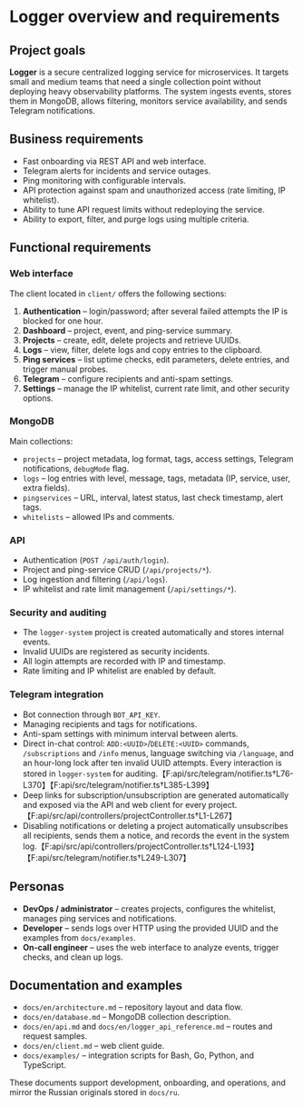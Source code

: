 # Logger overview and requirements

## Project goals

**Logger** is a secure centralized logging service for microservices. It targets small and medium teams that need a single collection point without deploying heavy observability platforms. The system ingests events, stores them in MongoDB, allows filtering, monitors service availability, and sends Telegram notifications.

## Business requirements

- Fast onboarding via REST API and web interface.
- Telegram alerts for incidents and service outages.
- Ping monitoring with configurable intervals.
- API protection against spam and unauthorized access (rate limiting, IP whitelist).
- Ability to tune API request limits without redeploying the service.
- Ability to export, filter, and purge logs using multiple criteria.

## Functional requirements

### Web interface

The client located in `client/` offers the following sections:

1. **Authentication** – login/password; after several failed attempts the IP is blocked for one hour.
2. **Dashboard** – project, event, and ping-service summary.
3. **Projects** – create, edit, delete projects and retrieve UUIDs.
4. **Logs** – view, filter, delete logs and copy entries to the clipboard.
5. **Ping services** – list uptime checks, edit parameters, delete entries, and trigger manual probes.
6. **Telegram** – configure recipients and anti-spam settings.
7. **Settings** – manage the IP whitelist, current rate limit, and other security options.

### MongoDB

Main collections:

- `projects` – project metadata, log format, tags, access settings, Telegram notifications, `debugMode` flag.
- `logs` – log entries with level, message, tags, metadata (IP, service, user, extra fields).
- `pingservices` – URL, interval, latest status, last check timestamp, alert tags.
- `whitelists` – allowed IPs and comments.

### API

- Authentication (`POST /api/auth/login`).
- Project and ping-service CRUD (`/api/projects/*`).
- Log ingestion and filtering (`/api/logs`).
- IP whitelist and rate limit management (`/api/settings/*`).

### Security and auditing

- The `logger-system` project is created automatically and stores internal events.
- Invalid UUIDs are registered as security incidents.
- All login attempts are recorded with IP and timestamp.
- Rate limiting and IP whitelist are enabled by default.

### Telegram integration

- Bot connection through `BOT_API_KEY`.
- Managing recipients and tags for notifications.
- Anti-spam settings with minimum interval between alerts.
- Direct in-chat control: `ADD:<UUID>`/`DELETE:<UUID>` commands, `/subscriptions` and `/info` menus, language switching via `/language`, and an hour-long lock after ten invalid UUID attempts. Every interaction is stored in `logger-system` for auditing.【F:api/src/telegram/notifier.ts†L76-L370】【F:api/src/telegram/notifier.ts†L385-L399】
- Deep links for subscription/unsubscription are generated automatically and exposed via the API and web client for every project.【F:api/src/api/controllers/projectController.ts†L1-L267】
- Disabling notifications or deleting a project automatically unsubscribes all recipients, sends them a notice, and records the event in the system log.【F:api/src/api/controllers/projectController.ts†L124-L193】【F:api/src/telegram/notifier.ts†L249-L307】

## Personas

- **DevOps / administrator** – creates projects, configures the whitelist, manages ping services and notifications.
- **Developer** – sends logs over HTTP using the provided UUID and the examples from `docs/examples`.
- **On-call engineer** – uses the web interface to analyze events, trigger checks, and clean up logs.

## Documentation and examples

- `docs/en/architecture.md` – repository layout and data flow.
- `docs/en/database.md` – MongoDB collection description.
- `docs/en/api.md` and `docs/en/logger_api_reference.md` – routes and request samples.
- `docs/en/client.md` – web client guide.
- `docs/examples/` – integration scripts for Bash, Go, Python, and TypeScript.

These documents support development, onboarding, and operations, and mirror the Russian originals stored in `docs/ru`.
